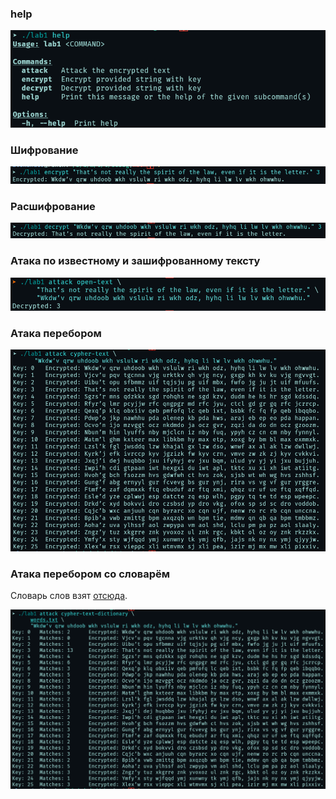 
### help

![](pics/help.png)

### Шифрование

![](pics/encrypt.png)

### Расшифрование

![](pics/decrypt.png)

### Атака по известному и зашифрованному тексту

![](pics/attack_open-text.png)

### Атака перебором

![](pics/attack_cypher-text.png)

### Атака перебором со словарём

Словарь слов взят [отсюда](https://github.com/first20hours/google-10000-english/tree/master).

![](pics/attack_cypher-text-dictionary.png)